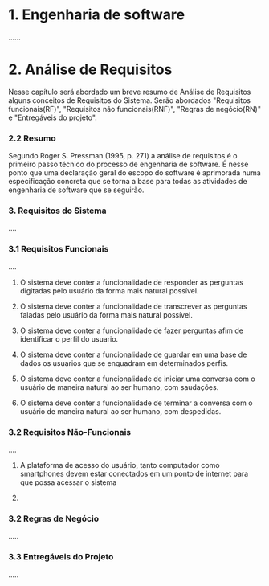 # 1. Engenharia de software

......

# 2. Análise de Requisitos

Nesse capítulo será abordado um breve resumo de Análise de Requisitos alguns conceitos de Requisitos do Sistema. Serão abordados "Requisitos funcionais(RF)", "Requisitos não funcionais(RNF)", "Regras de negócio(RN)" e "Entregáveis do projeto".

### 2.2 Resumo

Segundo Roger S. Pressman (1995, p. 271) a análise de requisitos é o primeiro passo técnico do processo de engenharia de software. É nesse ponto que uma declaração geral do escopo do software é aprimorada numa especificação concreta que se torna a base para todas as atividades de engenharia de software que se seguirão.



### 3. Requisitos do Sistema

....


### 3.1 Requisitos Funcionais

....


1. O sistema deve conter a funcionalidade de responder as perguntas digitadas pelo usuário da forma mais natural possível.

2. O sistema deve conter a funcionalidade de transcrever as perguntas faladas pelo usuário da forma mais natural possível.

3. O sistema deve conter a funcionalidade de fazer perguntas afim de identificar o perfil do usuario.

4. O sistema deve conter a funcionalidade de guardar em uma base de dados os usuarios que se enquadram em determinados perfis.

5. O sistema deve conter a funcionalidade de iniciar uma conversa com o usuário de maneira natural ao ser humano, com saudações.

6. O sistema deve conter a funcionalidade de terminar a conversa com o usuário de maneira natural ao ser humano, com despedidas. 

### 3.2 Requisitos Não-Funcionais

....

1. A plataforma de acesso do usuário, tanto computador como smartphones devem estar conectados em um ponto de internet para que possa acessar o sistema

2. 



### 3.2 Regras de Negócio

.....


### 3.3 Entregáveis do Projeto

.....



